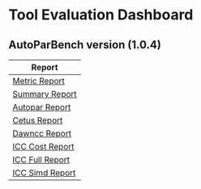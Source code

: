 # Tool Evaluation Dashboard

## AutoParBench version (1.0.4)
| Report |
| --- |
| [Metric Report](2019-10-24/Metrics-Report.md) |
| [Summary Report](2019-10-24/Summary-Report.md) |
| [Autopar Report](2019-10-24/Detailed-Report-Autopar.md) |
| [Cetus Report](2019-10-24/Detailed-Report-Cetus.md) |
| [Dawncc Report](2019-10-24/Detailed-Report-Dawncc.md) |
| [ICC Cost Report](2019-10-24/Detailed-Report-ICC_Cost.md) |
| [ICC Full Report](2019-10-24/Detailed-Report-ICC_Full.md) |
| [ICC Simd Report](2019-10-24/Detailed-Report-ICC_Simd.md) |

